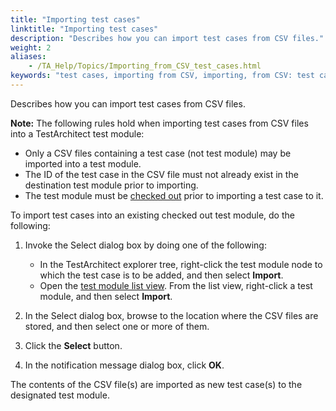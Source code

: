 ```yaml
--- 
title: "Importing test cases"
linktitle: "Importing test cases"
description: "Describes how you can import test cases from CSV files."
weight: 2
aliases: 
    - /TA_Help/Topics/Importing_from_CSV_test_cases.html
keywords: "test cases, importing from CSV, importing, from CSV: test cases, CSV"
---
```


Describes how you can import test cases from CSV files.

**Note:** The following rules hold when importing test cases from CSV files into a TestArchitect test module:

-   Only a CSV files containing a test case \(not test module\) may be imported into a test module.
-   The ID of the test case in the CSV file must not already exist in the destination test module prior to importing.
-   The test module must be [checked out](/TA_Help/Topics/Project_items_checkout.html) prior to importing a test case to it.

To import test cases into an existing checked out test module, do the following:

1.  Invoke the Select dialog box by doing one of the following:

    -   In the TestArchitect explorer tree, right-click the test module node to which the test case is to be added, and then select **Import**.
    -   Open the [test module list view](/TA_Help/Topics/Listview_TM.html). From the list view, right-click a test module, and then select **Import**.
2.  In the Select dialog box, browse to the location where the CSV files are stored, and then select one or more of them.

3.  Click the **Select** button.

4.  In the notification message dialog box, click **OK**.


The contents of the CSV file\(s\) are imported as new test case\(s\) to the designated test module.



